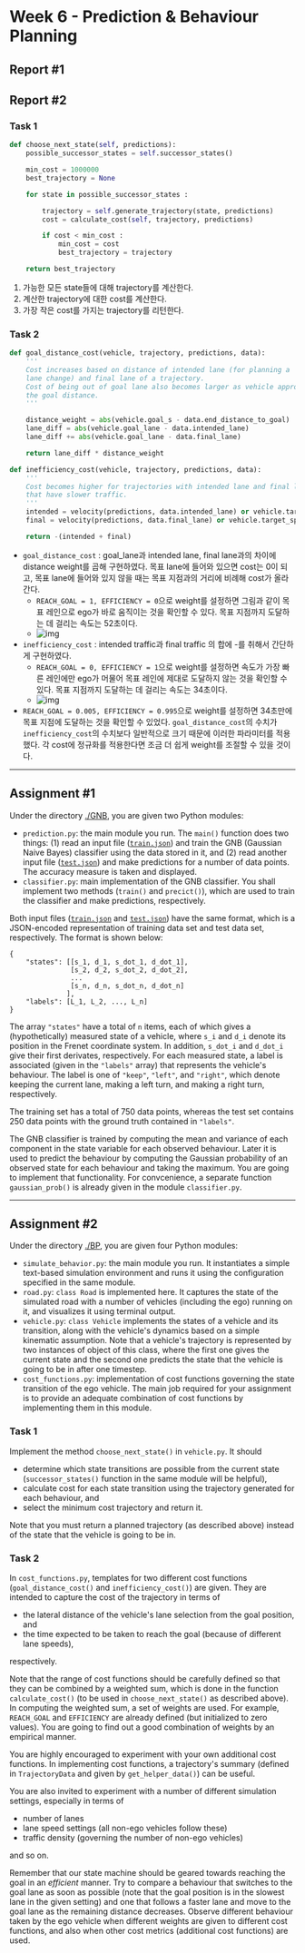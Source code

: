 # Week 6 - Prediction & Behaviour Planning

## Report #1

## Report #2

### Task 1

```python
def choose_next_state(self, predictions):
	possible_successor_states = self.successor_states()

	min_cost = 1000000
	best_trajectory = None

	for state in possible_successor_states :

		trajectory = self.generate_trajectory(state, predictions)
		cost = calculate_cost(self, trajectory, predictions)

		if cost < min_cost : 
			min_cost = cost
			best_trajectory = trajectory

	return best_trajectory 
```

1. 가능한 모든 state들에 대해 trajectory를 계산한다.
2. 계산한 trajectory에 대한 cost를 계산한다.
3. 가장 작은 cost를 가지는 trajectory를 리턴한다.

### Task 2
```python
def goal_distance_cost(vehicle, trajectory, predictions, data):
    '''
    Cost increases based on distance of intended lane (for planning a
    lane change) and final lane of a trajectory.
    Cost of being out of goal lane also becomes larger as vehicle approaches
    the goal distance.
    '''

    distance_weight = abs(vehicle.goal_s - data.end_distance_to_goal)
    lane_diff = abs(vehicle.goal_lane - data.intended_lane)
    lane_diff += abs(vehicle.goal_lane - data.final_lane)

    return lane_diff * distance_weight

def inefficiency_cost(vehicle, trajectory, predictions, data):
    '''
    Cost becomes higher for trajectories with intended lane and final lane
    that have slower traffic.
    '''
    intended = velocity(predictions, data.intended_lane) or vehicle.target_speed
    final = velocity(predictions, data.final_lane) or vehicle.target_speed

    return -(intended + final)
```
- `goal_distance_cost` : goal_lane과 intended lane, final lane과의 차이에 distance weight를 곱해 구현하였다. 목표 lane에 들어와 있으면 cost는 0이 되고, 목표 lane에 들어와 있지 않을 때는 목표 지점과의 거리에 비례해 cost가 올라간다. 
	- `REACH_GOAL = 1, EFFICIENCY = 0`으로 weight를 설정하면 그림과 같이 목표 레인으로 ego가 바로 움직이는 것을 확인할 수 있다. 목표 지점까지 도달하는 데 걸리는 속도는 52초이다. 
	- ![img](./BP/images/01.png)
- `inefficiency_cost` : intended traffic과 final traffic 의 합에 -를 취해서 간단하게 구현하였다. 
	- `REACH_GOAL = 0, EFFICIENCY = 1`으로 weight를 설정하면 속도가 가장 빠른 레인에만 ego가 머물어 목표 레인에 제대로 도달하지 않는 것을 확인할 수 있다. 목표 지점까지 도달하는 데 걸리는 속도는 34초이다.
	- ![img](./BP/images/02.png)
- `REACH_GOAL = 0.005, EFFICIENCY = 0.995`으로 weight를 설정하면 34초만에 목표 지점에 도달하는 것을 확인할 수 있었다.  `goal_distance_cost`의 수치가 `inefficiency_cost`의 수치보다 일반적으로 크기 때문에 이러한 파라미터를 적용했다. 각 cost에 정규화를 적용한다면 조금 더 쉽게 weight를 조절할 수 있을 것이다. 
---

## Assignment #1

Under the directory [./GNB](./GNB), you are given two Python modules:

* `prediction.py`: the main module you run. The `main()` function does two things: (1) read an input file ([`train.json`](./GNB/train.json)) and train the GNB (Gaussian Naive Bayes) classifier using the data stored in it, and (2) read another input file ([`test.json`](./GNB/test.json)) and make predictions for a number of data points. The accuracy measure is taken and displayed.
* `classifier.py`: main implementation of the GNB classifier. You shall implement two methods (`train()` and `precict()`), which are used to train the classifier and make predictions, respectively.

Both input files ([`train.json`](./GNB/train.json) and [`test.json`](./GNB/test.json)) have the same format, which is a JSON-encoded representation of training data set and test data set, respectively. The format is shown below:

```
{
	"states": [[s_1, d_1, s_dot_1, d_dot_1],
	           [s_2, d_2, s_dot_2, d_dot_2],
	           ...
	           [s_n, d_n, s_dot_n, d_dot_n]
	          ],
	"labels": [L_1, L_2, ..., L_n]
}
```

The array `"states"` have a total of `n` items, each of which gives a (hypothetically) measured state of a vehicle, where `s_i` and `d_i` denote its position in the Frenet coordinate system. In addition, `s_dot_i` and `d_dot_i` give their first derivates, respectively. For each measured state, a label is associated (given in the `"labels"` array) that represents the vehicle's behaviour. The label is one of `"keep"`, `"left"`, and `"right"`, which denote keeping the current lane, making a left turn, and making a right turn, respectively.

The training set has a total of 750 data points, whereas the test set contains 250 data points with the ground truth contained in `"labels"`.

The GNB classifier is trained by computing the mean and variance of each component in the state variable for each observed behaviour. Later it is used to predict the behaviour by computing the Gaussian probability of an observed state for each behaviour and taking the maximum. You are going to implement that functionality. For convcenience, a separate function `gaussian_prob()` is already given in the module `classifier.py`.


---

## Assignment #2

Under the directory [./BP](./BP), you are given four Python modules:

* `simulate_behavior.py`: the main module you run. It instantiates a simple text-based simulation environment and runs it using the configuration specified in the same module.
* `road.py`: `class Road` is implemented here. It captures the state of the simulated road with a number of vehicles (including the ego) running on it, and visualizes it using terminal output.
* `vehicle.py`: `class Vehicle` implements the states of a vehicle and its transition, along with the vehicle's dynamics based on a simple kinematic assumption. Note that a vehicle's trajectory is represented by two instances of object of this class, where the first one gives the current state and the second one predicts the state that the vehicle is going to be in after one timestep.
* `cost_functions.py`: implementation of cost functions governing the state transition of the ego vehicle. The main job required for your assignment is to provide an adequate combination of cost functions by implementing them in this module.

### Task 1

Implement the method `choose_next_state()` in `vehicle.py`. It should

* determine which state transitions are possible from the current state (`successor_states()` function in the same module will be helpful),
* calculate cost for each state transition using the trajectory generated for each behaviour, and
* select the minimum cost trajectory and return it.

Note that you must return a planned trajectory (as described above) instead of the state that the vehicle is going to be in.

### Task 2

In `cost_functions.py`, templates for two different cost functions (`goal_distance_cost()` and `inefficiency_cost()`) are given. They are intended to capture the cost of the trajectory in terms of

* the lateral distance of the vehicle's lane selection from the goal position, and
* the time expected to be taken to reach the goal (because of different lane speeds),

respectively.

Note that the range of cost functions should be carefully defined so that they can be combined by a weighted sum, which is done in the function `calculate_cost()` (to be used in `choose_next_state()` as described above). In computing the weighted sum, a set of weights are used. For example, `REACH_GOAL` and `EFFICIENCY` are already defined (but initialized to zero values). You are going to find out a good combination of weights by an empirical manner.

You are highly encouraged to experiment with your own additional cost functions. In implementing cost functions, a trajectory's summary (defined in `TrajectoryData` and given by `get_helper_data()`) can be useful.

You are also invited to experiment with a number of different simulation settings, especially in terms of

* number of lanes
* lane speed settings (all non-ego vehicles follow these)
* traffic density (governing the number of non-ego vehicles)

and so on.

Remember that our state machine should be geared towards reaching the goal in an *efficient* manner. Try to compare a behaviour that switches to the goal lane as soon as possible (note that the goal position is in the slowest lane in the given setting) and one that follows a faster lane and move to the goal lane as the remaining distance decreases. Observe different behaviour taken by the ego vehicle when different weights are given to different cost functions, and also when other cost metrics (additional cost functions) are used.

